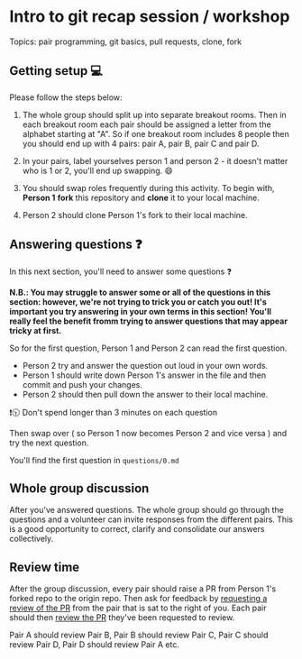 # Intro to git recap session / workshop

Topics: pair programming, git basics, pull requests, clone, fork

## Getting setup 💻

Please follow the steps below:

1. The whole group should split up into separate breakout rooms. Then in each breakout room each pair should be assigned a letter from the alphabet starting at "A". So if one breakout room includes 8 people then you should end up with 4 pairs: pair A, pair B, pair C and pair D.

1. In your pairs, label yourselves person 1 and person 2 - it doesn't matter who is 1 or 2, you'll end up swapping. 😄

1. You should swap roles frequently during this activity.
   To begin with, **Person 1** **fork** this repository and **clone** it to your local machine.

1. Person 2 should clone Person 1's fork to their local machine.

## Answering questions ❓

In this next section, you'll need to answer some questions ❓

**N.B.: You may struggle to answer some or all of the questions in this section: however, we're not trying to trick you or catch you out! It's important you try answering in your own terms in this section! You'll really feel the benefit fromm trying to answer questions that may appear tricky at first.**

So for the first question, Person 1 and Person 2 can read the first question.

- Person 2 try and answer the question out loud in your own words.
- Person 1 should write down Person 1's answer in the file and then commit and push your changes.
- Person 2 should then pull down the answer to their local machine.

❗🕥 Don't spend longer than 3 minutes on each question

Then swap over ( so Person 1 now becomes Person 2 and vice versa ) and try the next question.

You'll find the first question in `questions/0.md`

## Whole group discussion

After you've answered questions. The whole group should go through the questions and a volunteer can invite responses from the different pairs. This is a good opportunity to correct, clarify and consolidate our answers collectively.

## Review time

After the group discussion, every pair should raise a PR from Person 1's forked repo to the origin repo. Then ask for feedback by [requesting a review of the PR](https://docs.github.com/en/pull-requests/collaborating-with-pull-requests/proposing-changes-to-your-work-with-pull-requests/requesting-a-pull-request-review) from the pair that is sat to the right of you. Each pair should then [review the PR](https://docs.github.com/en/pull-requests/collaborating-with-pull-requests/reviewing-changes-in-pull-requests/reviewing-proposed-changes-in-a-pull-request) they've been requested to review.

Pair A should review Pair B, Pair B should review Pair C, Pair C should review Pair D, Pair D should review Pair A etc.
